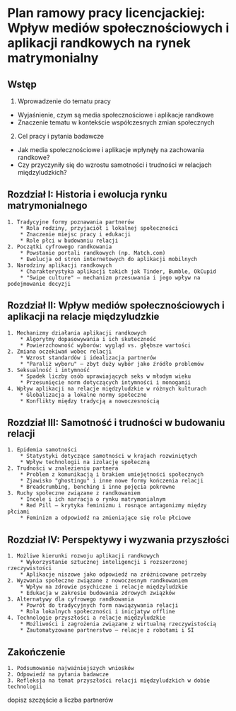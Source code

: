# Plan ramowy pracy licencjackiej: Wpływ mediów społecznościowych i aplikacji randkowych na rynek matrymonialny

## Wstęp
1. Wprowadzenie do tematu pracy
* Wyjaśnienie, czym są media społecznościowe i aplikacje randkowe
* Znaczenie tematu w kontekście współczesnych zmian społecznych
2. Cel pracy i pytania badawcze
* Jak media społecznościowe i aplikacje wpłynęły na zachowania randkowe?
* Czy przyczyniły się do wzrostu samotności i trudności w relacjach międzyludzkich?

## Rozdział I: Historia i ewolucja rynku matrymonialnego
    1. Tradycyjne formy poznawania partnerów
        * Rola rodziny, przyjaciół i lokalnej społeczności
        * Znaczenie miejsc pracy i edukacji
        * Role płci w budowaniu relacji
    2. Początki cyfrowego randkowania
        * Powstanie portali randkowych (np. Match.com)
        * Ewolucja od stron internetowych do aplikacji mobilnych
    3. Narodziny aplikacji randkowych
        * Charakterystyka aplikacji takich jak Tinder, Bumble, OkCupid
        * "Swipe culture" – mechanizm przesuwania i jego wpływ na podejmowanie decyzji

## Rozdział II: Wpływ mediów społecznościowych i aplikacji na relacje międzyludzkie
    1. Mechanizmy działania aplikacji randkowych
        * Algorytmy dopasowywania i ich skuteczność
        * Powierzchowność wyborów: wygląd vs. głębsze wartości
    2. Zmiana oczekiwań wobec relacji
        * Wzrost standardów i idealizacja partnerów
        * "Paraliż wyboru" – zbyt duży wybór jako źródło problemów
    3. Seksualność i intymność
        * Spadek liczby osób uprawiających seks w młodym wieku
        * Przesunięcie norm dotyczących intymności i monogamii
    4. Wpływ aplikacji na relacje międzyludzkie w różnych kulturach
        * Globalizacja a lokalne normy społeczne
        * Konflikty między tradycją a nowoczesnością
## Rozdział III: Samotność i trudności w budowaniu relacji
    1. Epidemia samotności
        * Statystyki dotyczące samotności w krajach rozwiniętych
        * Wpływ technologii na izolację społeczną
    2. Trudności w znalezieniu partnera
        * Problem z komunikacją i brakiem umiejętności społecznych
        * Zjawisko "ghostingu" i inne nowe formy kończenia relacji
        * Breadcrumbing, benching i inne pojęcia pokrewne
    3. Ruchy społeczne związane z randkowaniem
        * Incele i ich narracja o rynku matrymonialnym
        * Red Pill – krytyka feminizmu i rosnące antagonizmy między płciami
        * Feminizm a odpowiedź na zmieniające się role płciowe

## Rozdział IV: Perspektywy i wyzwania przyszłości
    1. Możliwe kierunki rozwoju aplikacji randkowych
        * Wykorzystanie sztucznej inteligencji i rozszerzonej rzeczywistości
        * Aplikacje niszowe jako odpowiedź na zróżnicowane potrzeby
    2. Wyzwania społeczne związane z nowoczesnym randkowaniem
        * Wpływ na zdrowie psychiczne i relacje międzyludzkie
        * Edukacja w zakresie budowania zdrowych związków
    3. Alternatywy dla cyfrowego randkowania
        * Powrót do tradycyjnych form nawiązywania relacji
        * Rola lokalnych społeczności i inicjatyw offline
    4. Technologie przyszłości a relacje międzyludzkie
        * Możliwości i zagrożenia związane z wirtualną rzeczywistością
        * Zautomatyzowane partnerstwo – relacje z robotami i SI
       
          

## Zakończenie
    1. Podsumowanie najważniejszych wniosków
    2. Odpowiedź na pytania badawcze
    3. Refleksja na temat przyszłości relacji międzyludzkich w dobie technologii


dopisz szczęście a liczba partnerów
